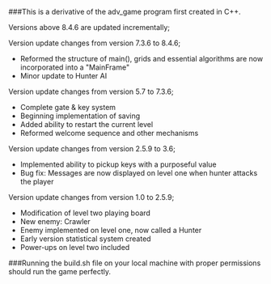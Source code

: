 ###This is a derivative of the adv_game program first created in C++.

Versions above 8.4.6 are updated incrementally;

Version update changes from version 7.3.6 to 8.4.6;

* Reformed the structure of main(), grids and essential algorithms are now incorporated into a "MainFrame"
* Minor update to Hunter AI

Version update changes from version 5.7 to 7.3.6;

* Complete gate & key system
* Beginning implementation of saving
* Added ability to restart the current level
* Reformed welcome sequence and other mechanisms

Version update changes from version 2.5.9 to 3.6;

* Implemented ability to pickup keys with a purposeful value
* Bug fix: Messages are now displayed on level one when hunter attacks the player

Version update changes from version 1.0 to 2.5.9;

* Modification of level two playing board
* New enemy: Crawler
* Enemy implemented on level one, now called a Hunter
* Early version statistical system created
* Power-ups on level two included

###Running the build.sh file on your local machine with proper permissions should run the game perfectly.

